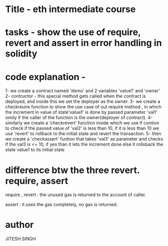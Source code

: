 # Title - eth intermediate course

# tasks - show the use of require, revert and assert in error handling in solidity

# code explanation - 
1- we create a contract named 'demo' and 2 variables 'value1' and 'owner'
2- contructor - this special method gets called when the contract is deployed, and inside this we set the deployer as the owner.
3- we create a checkreuire function to show the use case of out require method , in which the increment in value of state'value1' is done by    passed parameter 'val1' onnly if the caller of the function is the owner(deployer of contract).
4- similarly we create a 'checkrevert' function inside which we use if contion to check if the passed value of 'val2' is less than 10, if it    is less than 10 we use 'revert' to rollback to the initial state and revert the transaction.
5- then we create a 'checkassert' funtion that takes 'val3' as parameter and checks if the val3 is <= 10, if yes than it lets the increment     done else it rollsback the state value1 to its initial state 

# difference btw the three revert. require, assert

require , revert : the unused gas is returned to the account of caller.

assert : it uses the gas completely, no gas is returned.

# author

JITESH SINGH
